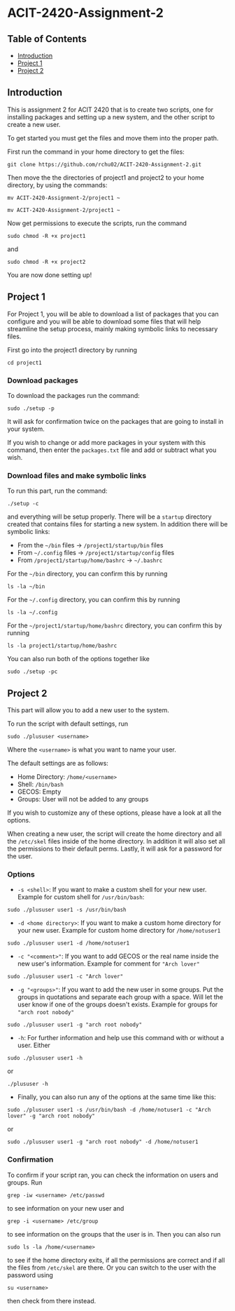 # ACIT-2420-Assignment-2

## Table of Contents
- [Introduction](#introduction)
- [Project 1](#project-1)
- [Project 2](#project-2)

## Introduction

This is assignment 2 for ACIT 2420 that is to create two scripts, one for installing packages and setting up a new system, and the other script to create a new user.

To get started you must get the files and move them into the proper path.

First run the command in your home directory to get the files:
```
git clone https://github.com/rchu02/ACIT-2420-Assignment-2.git
```
Then move the the directories of project1 and project2 to your home directory, by using the commands:
```
mv ACIT-2420-Assignment-2/project1 ~
```
```
mv ACIT-2420-Assignment-2/project1 ~
```

Now get permissions to execute the scripts, run the command
```
sudo chmod -R +x project1
```
and 
```
sudo chmod -R +x project2
```
You are now done setting up!

## Project 1

For Project 1, you will be able to download a list of packages that you can configure and you will be able to download some files that will help streamline the setup process, mainly making symbolic links to necessary files.

First go into the project1 directory by running
```
cd project1
```
### Download packages
 To download the packages run the command:
```
sudo ./setup -p
```
It will ask for confirmation twice on the packages that are going to install in your system.

If you wish to change or add more packages in your system with this command, then enter the `packages.txt` file and add or subtract what you wish.

### Download files and make symbolic links
To run this part, run the command:
```
./setup -c
```
and everything will be setup properly. There will be a `startup` directory created that contains files for starting a new system. In addition there will be symbolic links:
- From the `~/bin` files ->  `/project1/startup/bin` files 
- From `~/.config` files ->  `/project1/startup/config` files 
- From `/project1/startup/home/bashrc` -> `~/.bashrc` 

For the `~/bin` directory, you can confirm this by running 
```
ls -la ~/bin
```
 For the `~/.config` directory, you can confirm this by running
```
ls -la ~/.config
```
For the `~/project1/startup/home/bashrc` directory, you can confirm this by running
```
ls -la project1/startup/home/bashrc 
```
You can also run both of the options together like 
```
sudo ./setup -pc
```

## Project 2
This part will allow you to add a new user to the system.

To run the script with default settings, run 
```
sudo ./plususer <username> 
```
Where the `<username>` is what you want to name your user.

The default settings are as follows:
- Home Directory: `/home/<username>`
- Shell: `/bin/bash`
- GECOS: Empty
- Groups: User will not be added to any groups

If you wish to customize any of these options, please have a look at all the options. 

When creating a new user, the script will create the home directory and all the `/etc/skel` files inside of the home directory. In addition it will also set all the permissions to their default perms. Lastly, it will ask for a password for the user.

### Options
- `-s <shell>`: If you want to make a custom shell for your new user. Example for custom shell for `/usr/bin/bash`:
```
sudo ./plususer user1 -s /usr/bin/bash
```
- `-d <home directory>`: If you want to make a custom home directory for your new user. Example for custom home directory for `/home/notuser1`
```
sudo ./plususer user1 -d /home/notuser1
```
- `-c "<comment>"`: If you want to add GECOS or the real name inside the new user's information. Example for comment for `"Arch lover"`
```
sudo ./plususer user1 -c "Arch lover"
```
- `-g "<groups>"`: If you want to add the new user in some groups. Put the groups in quotations and separate each group with a space. Will let the user know if one of the groups doesn't exists. Example for groups for `"arch root nobody"`
```
sudo ./plususer user1 -g "arch root nobody"
```
- `-h`: For further information and help use this command with or without a user. Either
```
sudo ./plususer user1 -h
```
or
```
./plususer -h
```
- Finally, you can also run any of the options at the same time like this:
```
sudo ./plususer user1 -s /usr/bin/bash -d /home/notuser1 -c "Arch lover" -g "arch root nobody"
```
or 
```
sudo ./plususer user1 -g "arch root nobody" -d /home/notuser1
```
### Confirmation
To confirm if your script ran, you can check the information on users and groups. Run
```
grep -iw <username> /etc/passwd
```
to see information on your new user and 
```
grep -i <username> /etc/group
```
to see information on the groups that the user is in. Then you can also run 
```
sudo ls -la /home/<username>
```
to see if the home directory exits, if all the permissions are correct and if all the files from `/etc/skel` are there. Or you can switch to the user with the password using 
```
su <username>
```
then check from there instead.